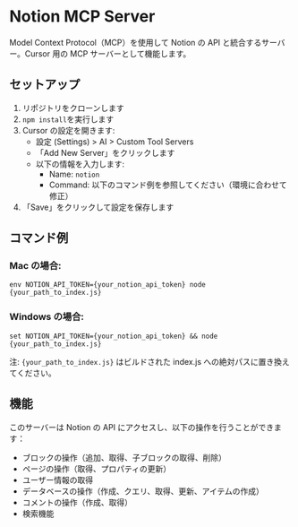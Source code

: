 # Notion MCP Server

Model Context Protocol（MCP）を使用して Notion の API と統合するサーバー。Cursor 用の MCP サーバーとして機能します。

## セットアップ

1. リポジトリをクローンします
2. `npm install`を実行します
3. Cursor の設定を開きます:
   - 設定 (Settings) > AI > Custom Tool Servers
   - 「Add New Server」をクリックします
   - 以下の情報を入力します:
     - Name: `notion`
     - Command: 以下のコマンド例を参照してください（環境に合わせて修正）
4. 「Save」をクリックして設定を保存します

## コマンド例

### Mac の場合:

```
env NOTION_API_TOKEN={your_notion_api_token} node {your_path_to_index.js}
```

### Windows の場合:

```
set NOTION_API_TOKEN={your_notion_api_token} && node {your_path_to_index.js}
```

注: `{your_path_to_index.js}` はビルドされた index.js への絶対パスに置き換えてください。

## 機能

このサーバーは Notion の API にアクセスし、以下の操作を行うことができます：

- ブロックの操作（追加、取得、子ブロックの取得、削除）
- ページの操作（取得、プロパティの更新）
- ユーザー情報の取得
- データベースの操作（作成、クエリ、取得、更新、アイテムの作成）
- コメントの操作（作成、取得）
- 検索機能
